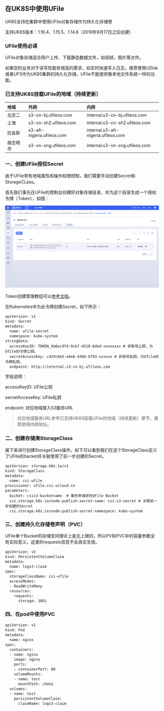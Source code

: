 ## 在UK8S中使用UFile

UK8S支持在集群中使用UFile对象存储作为持久化存储卷

支持UK8S版本：1.16.4、1.15.5、1.14.6（2019年9月17日之后创建）

### UFile使用必读

UFile对象存储适合用户上传、下载静态数据文件，如视频，图片等文件。

如果您的业务对于读写性能有很高的需求，如实时快速写入日志，推荐使用UDisk或者UFS作为UK8S集群的持久化存储，UFile不能提供像本地文件系统一样的功能。

### 已支持UK8S挂载UFile的地域（持续更新）

| 地域 | 外网 | 内网 |
|:---|:---|:---|
| 北京二 | s3-cn-bj.ufileos.com | internal.s3-cn-bj.ufileos.com |
| 上海 | s3-cn-sh2.ufileos.com | internal.s3-cn-sh2.ufileos.com |
| 拉各斯 | s3-afr-nigeria.ufileos.com | internal.s3-afr-nigeria.ufileos.com |
| 胡志明市 | s3-vn-sng.ufileos.com | internal.s3-vn-sng.ufileos.com |



### 一、创建UFile授权Secret

由于UFile带有地域属性和操作权限控制，我们需要手动创建Secret和StorageCLass。

首先我们事先在UFile的控制台创建好对象存储目录，并为这个目录生成一个授权令牌（Token），如图：

![](/images/volume/ufile.png)

Token创建管理教程可以[参考文档](storage_cdn/ufile/guide/token)。

在Kubernetes中为此令牌创建Secret，如下所示：

```
apiVersion: v1
kind: Secret
metadata:
  name: ufile-secret
  namespace: kube-system
stringData:
  accessKeyID: TOKEN_9a6ec9fd-9cb7-4510-8ded-xxxxxxxx # 非账号公钥，为Ufile的令牌公钥。
  secretAccessKey: c429c8e5-e4e6-4366-bf93-xxxxxx # 非账号私钥，为Ufile的令牌私钥。
  endpoint: http://internal.s3-cn-bj.ufileos.com
```

字段说明：

accessKeyID: UFile公钥

secretAccessKey: UFile私钥

endpoint: 对应地域接入S3服务URL

> 对应地域服务URL参考已支持UK8S挂载UFile的地域（持续更新）章节，推荐使用内网地址。


### 二、创建存储类StorageClass

接下来进行创建StorageClass操作，如下可以看到我们在这个StorageClass定义了UFile的backet并关联使用了前一步创建的Secret。

```
apiVersion: storage.k8s.io/v1
kind: StorageClass
metadata:
  name: csi-ufile
provisioner: ufile.csi.ucloud.cn
parameters:
  bucket: csis3-bucketname  # 事先申请好的UFile Bucket
  csi.storage.k8s.io/node-publish-secret-name: csi-s3-secret # 关联前一步创建的Secret
  csi.storage.k8s.io/node-publish-secret-namespace: kube-system
```

### 三、创建持久化存储卷声明（PVC）

UFile单个Bucket的存储空间理论上是无上限的，所以PV和PVC中的容量参数没有实际意义，这里的requests信息不会真实生效。

```
apiVersion: v1
kind: PersistentVolumeClaim
metadata:
  name: logs3-claim
spec:
  storageClassName: csi-ufile
  accessModes:
  - ReadWriteMany
  resources:
    requests:
      storage: 10Gi
```

### 四、在pod中使用PVC


```
apiVersion: v1
kind: Pod
metadata:
  name: nginx
spec:
  containers:
  - name: nginx
    image: nginx 
    ports:
    - containerPort: 80
    volumeMounts:
    - name: test
      mountPath: /data
  volumes:
  - name: test
    persistentVolumeClaim:
      claimName: logs3-claim
```
